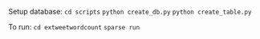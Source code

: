 Setup database:
```cd scripts```
```python create_db.py```
```python create_table.py```

To run:
```cd extweetwordcount```
```sparse run```


